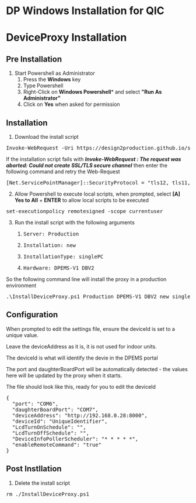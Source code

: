 # DP Windows Installation for QIC

# DeviceProxy Installation

## Pre Installation
1. Start Powershell as Administrator
    1. Press the **Windows** key
    2. Type Powershell
    3. Right-Click on **Windows Powershell*** and select **"Run As Administrator"**
    4. Click on **Yes** when asked for permission


## Installation

1. Download the install script
<pre>
Invoke-WebRequest -Uri https://design2production.github.io/scoop-dev/InstallDeviceProxy.ps1 -OutFile InstallDeviceProxy.ps1
</pre>

If the installation script fails with ***Invoke-WebRequest : The request was aborted: Could not create SSL/TLS secure channel*** then enter the following command and retry the Web-Request
<pre>
[Net.ServicePointManager]::SecurityProtocol = "tls12, tls11, tls"
</pre>

2. Allow Powershell to execute local scripts, when prompted, select **[A] Yes to All** + **ENTER** to allow local scripts to be executed
<pre>
set-executionpolicy remotesigned -scope currentuser  
</pre>

3. Run the install script with the following arguments
    1. <pre>Server: Production</pre>
    2. <pre>Installation: new</pre>
    3. <pre>InstallationType: singlePC</pre>
    4. <pre>Hardware: DPEMS-V1_DBV2</pre>
So the following command line will install the proxy in a production environment
<pre>
.\InstallDeviceProxy.ps1 Production DPEMS-V1_DBV2 new singlePC
</pre>

## Configuration
When prompted to edit the settings file, ensure the deviceId is set to a unique value. 

Leave the deviceAddress as it is, it is not used for indoor units.

The deviceId is what will identify the devie in the DPEMS portal

The port and daughterBoardPort will be automatically detected - the values here will be updated by the proxy when it starts.

The file should look like this, ready for you to edit the deviceId

<pre>
{
  "port": "COM6",
  "daughterBoardPort": "COM7",
  "deviceAddress": "http://192.168.0.28:8000",
  "deviceId": "UniqueIdentifier",
  "LcdTurnOnSchedule": "",
  "LcdTurnOffSchedule": "",
  "DeviceInfoPollerScheduler": "* * * * *",
  "enableRemoteCommand": "true"
}
</pre>

## Post Instllation

1. Delete the install script
<pre>
rm ./InstallDeviceProxy.ps1
</pre>
